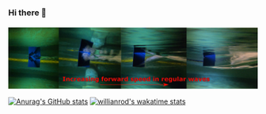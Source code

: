 ### Hi there 👋

#### 
![](https://github.com/gang525/gang525/blob/main/ventilation.png)

[![Anurag's GitHub stats](https://github-readme-stats.vercel.app/api?username=gang525)](https://github.com/anuraghazra/github-readme-stats)
[![willianrod's wakatime stats](https://github-readme-stats.vercel.app/api/wakatime?username=gang525)](https://github.com/anuraghazra/github-readme-stats)
